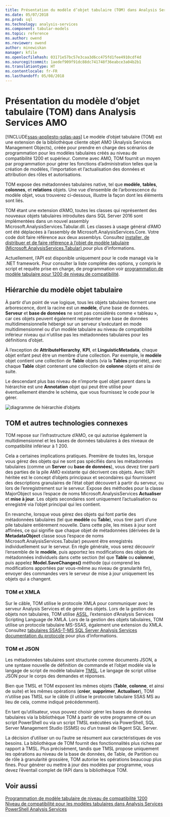 ```yaml
---
title: Présentation du modèle d’objet tabulaire (TOM) dans Analysis Services AMO | Documents Microsoft
ms.date: 05/07/2018
ms.prod: sql
ms.technology: analysis-services
ms.component: tabular-models
ms.topic: reference
ms.author: owend
ms.reviewer: owend
author: minewiskan
manager: kfile
ms.openlocfilehash: 03171e57bc57e3caa3d6cc475fd1fee4910cdf4d
ms.sourcegitcommit: 1aedef909f91dc88dc741748f36eabce3a04b2b1
ms.translationtype: HT
ms.contentlocale: fr-FR
ms.lasthandoff: 05/08/2018
---
```

# <a name="introduction-to-the-tabular-object-model-tom-in-analysis-services-amo"></a>Présentation du modèle d’objet tabulaire (TOM) dans Analysis Services AMO
[!INCLUDE[ssas-appliesto-sqlas-aas](../../includes/ssas-appliesto-sqlas-aas.md)]
  Le modèle d’objet tabulaire (TOM) est une extension de la bibliothèque cliente objet AMO (Analysis Services Management Objects), créée pour prendre en charge des scénarios de programmation pour les modèles tabulaires créés au niveau de compatibilité 1200 et supérieur. Comme avec AMO, TOM fournit un moyen par programmation pour gérer les fonctions d’administration telles que la création de modèles, l’importation et l’actualisation des données et attribution des rôles et autorisations.  
  
TOM expose des métadonnées tabulaires native, tel que **modèle**, **tables**, **colonnes**, et **relations** objets.  Une vue d’ensemble de l’arborescence du modèle objet, vous trouverez ci-dessous, illustre la façon dont les éléments sont liés.  
  
 TOM étant une extension d’AMO, toutes les classes qui représentent des nouveaux objets tabulaires introduites dans SQL Server 2016 sont implémentées dans un nouvel assembly Microsoft.AnalysisServices.Tabular.dll. Les classes à usage général d’AMO ont été déplacées à l’assembly de Microsoft.AnalysisServices.Core. Votre code doit faire référence aux deux assemblys.
Consultez [installer, de distribuer et de faire référence à l’objet de modèle tabulaire &#40;Microsoft.AnalysisServices.Tabular&#41; ](../../analysis-services/tabular-model-programming-compatibility-level-1200/install-distribute-and-reference-the-tabular-object-model.md) pour plus d’informations.  
  
 Actuellement, l’API est disponible uniquement pour le code managé via le .NET framework. Pour consulter la liste complète des options, y compris le script et requête prise en charge, de programmation voir [programmation de modèle tabulaire pour 1200 de niveau de compatibilité](../../analysis-services/tabular-model-programming-compatibility-level-1200/tabular-model-programming-for-compatibility-level-1200.md).  
  
## <a name="tabular-object-model-hierarchy"></a>Hiérarchie du modèle objet tabulaire  
 À partir d’un point de vue logique, tous les objets tabulaires forment une arborescence, dont la racine est un **modèle**, d’une base de données. **Serveur** et **base de données** ne sont pas considérés comme « tableau », car ces objets peuvent également représenter une base de données multidimensionnelle hébergé sur un serveur s’exécutant en mode multidimensionnel ou d’un modèle tabulaire au niveau de compatibilité inférieur niveau qui n’utilise pas les métadonnées tabulaires pour les définitions d’objet. 
  
 À l’exception de **AttributeHierarchy**, **KPI**, et **LinguisticMetadata**, chaque objet enfant peut être un membre d’une collection. Par exemple, le **modèle** objet contient une collection de **Table** objets (via la **Tables** propriété), avec chaque **Table** objet contenant une collection de **colonne** objets et ainsi de suite.  
  
 Le descendant plus bas niveau de n’importe quel objet parent dans la hiérarchie est une **Annotation** objet qui peut être utilisé pour éventuellement étendre le schéma, que vous fournissez le code pour le gérer.  
  
 ![diagramme de hiérarchie d’objets](../../analysis-services/tabular-model-programming-compatibility-level-1200/media/ssastomobjectmodeldiagram.png "diagramme de hiérarchie d’objets")  
  
## <a name="tom-and-other-related-technologies"></a>TOM et autres technologies connexes

TOM repose sur l’infrastructure d’AMO, ce qui autorise également la multidimensionnel et les bases de données tabulaires à des niveaux de compatibilité inférieur à 1 200.

Cela a certaines implications pratiques.
Première de toutes les, lorsque vous gérez des objets qui ne sont pas spécifiés dans les métadonnées tabulaires (comme un **Server** ou **base de données**), vous devez tirer parti des parties de la pile AMO existante qui décrivent ces objets. Avec l’API héritée est le concept d’objets principaux et secondaires qui fournissent des descriptions granulaires de l’état objet découvert à partir du serveur, ou lors de l’enregistrement sur le serveur. Expose des méthodes pour la classe MajorObject sous l’espace de noms Microsoft.AnalysisServices **Actualiser** et **mise à jour**. Les objets secondaires sont uniquement l’actualisation ou enregistré via l’objet principal qui les contient.

En revanche, lorsque vous gérez des objets qui font partie des métadonnées tabulaires (tel que **modèle** ou **Table**), vous tirer parti d’une pile tabulaire entièrement nouvelle. Dans cette pile, les mises à jour sont affinées, ce qui signifie que chaque objet de métadonnées (dérivées de la **MetadataObject** classe sous l’espace de noms Microsoft.AnalysisServices.Tabular) peuvent être enregistrés individuellement sur le serveur. En règle générale, vous serez découvrir l’ensemble de le **modèle**, puis apportez les modifications des objets de métadonnées individuels dans cette section (tel que **Table** ou **colonne**), puis appelez **Model.SaveChanges()** méthode (qui comprend les modifications apportées par vous-même au niveau de granularité fin), envoyer des commandes vers le serveur de mise à jour uniquement les objets qui a changent.

### <a name="tom-and-xmla"></a>TOM et XMLA

Sur le câble, TOM utilise le protocole XMLA pour communiquer avec le serveur Analysis Services et de gérer des objets. Lors de la gestion des objets non tabulaires, TOM utilise [ASSL](../scripting/analysis-services-scripting-language-assl-for-xmla.md), l’extension d’Analysis Services Scripting Language de XMLA. Lors de la gestion des objets tabulaires, TOM utilise un protocole tabulaire MS-SSAS, également une extension du XMLA. Consultez [tabulaires SSAS-T-MS SQL Server Analysis Services documentation du protocole](https://msdn.microsoft.com/library/mt719260.aspx) pour plus d’informations.

### <a name="tom-and-json"></a>TOM et JSON

Les métadonnées tabulaires sont structurée comme documents JSON, a une syntaxe nouvelle de définition de commande et l’objet modèle via le langage de script de modèle tabulaire [TMSL](../tabular-model-scripting-language-tmsl-reference.md). Le langage de script utilise JSON pour le corps des demandes et réponses.

Bien que TMSL et TOM exposent les mêmes objets (**Table**, **colonne**, et ainsi de suite) et les mêmes opérations (**créer**, **supprimer**, **Actualiser**), TOM n’utilise pas TMSL sur le câble (il utilise le protocole tabulaire SSAS MS au lieu de cela, comme indiqué précédemment).

En tant qu’utilisateur, vous pouvez choisir gérer les bases de données tabulaires via la bibliothèque TOM à partir de votre programme c# ou un script PowerShell ou via un script TMSL exécutées via PowerShell, SQL Server Management Studio (SSMS) ou d’un travail de l’Agent SQL Server.

La décision d’utiliser un ou l’autre se résument aux caractéristiques de vos besoins. La bibliothèque de TOM fournit des fonctionnalités plus riches par rapport à TMSL. Plus précisément, tandis que TMSL propose uniquement les opérations au niveau de la base de données, de Table, de Partition ou de rôle à granularité grossière, TOM autorise les opérations beaucoup plus fines. Pour générer ou mettre à jour des modèles par programme, vous devez l’éventail complet de l’API dans la bibliothèque TOM.
  
## <a name="see-also"></a>Voir aussi  
 [Programmation de modèle tabulaire de niveau de compatibilité 1200](../../analysis-services/tabular-model-programming-compatibility-level-1200/tabular-model-programming-for-compatibility-level-1200.md)   
 [Niveau de compatibilité pour les modèles tabulaires dans Analysis Services](../../analysis-services/tabular-models/compatibility-level-for-tabular-models-in-analysis-services.md)  
[PowerShell Analysis Services](../../analysis-services/powershell/analysis-services-powershell-reference.md)
  
